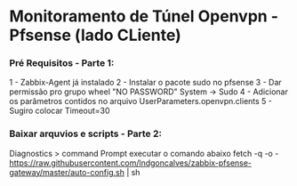 # Monitoramento de Túnel Openvpn - Pfsense (lado CLiente)


<h3>Pré Requisitos - Parte 1:</h3>

1 - Zabbix-Agent já instalado
2 - Instalar o pacote sudo no pfsense
3 - Dar permissão pro grupo wheel "NO PASSWORD" System -> Sudo
4 - Adicionar os parâmetros contidos no arquivo UserParameters.openvpn.clients
5 - Sugiro colocar Timeout=30


<h3>Baixar arquvios e scripts - Parte 2:</h3>

Diagnostics > command Prompt
executar o comando abaixo
fetch -q -o - https://raw.githubusercontent.com/lndgoncalves/zabbix-pfsense-gateway/master/auto-config.sh | sh


